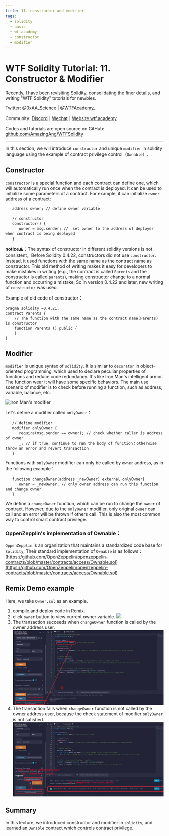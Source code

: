 ```yaml
---
title: 11. constructor and modifier
tags:
  - solidity
  - basic
  - wtfacademy
  - constructor
  - modifier
---
```


# WTF Solidity Tutorial: 11. Constructor & Modifier

Recently, I have been revisiting Solidity, consolidating the finer details, and writing "WTF Solidity" tutorials for newbies. 

Twitter: [@0xAA_Science](https://twitter.com/0xAA_Science) | [@WTFAcademy_](https://twitter.com/WTFAcademy_)

Community: [Discord](https://discord.wtf.academy)｜[Wechat](https://docs.google.com/forms/d/e/1FAIpQLSe4KGT8Sh6sJ7hedQRuIYirOoZK_85miz3dw7vA1-YjodgJ-A/viewform?usp=sf_link)｜[Website wtf.academy](https://wtf.academy)

Codes and tutorials are open source on GitHub: [github.com/AmazingAng/WTFSolidity](https://github.com/AmazingAng/WTFSolidity)

-----

In this section, we will introduce `constructor` and unique `modifier` in solidity language using the example of contract privilege control（`Ownable`）.

## Constructor
`constructor` is a special function and each contract can define one, which will automatically run once when the contract is deployed. It can be used to initialize some parameters of a contract. For example, it can initialize `owner` address of a contract:
```solidity
   address owner; // define owner variable

   // constructor
   constructor() {
      owner = msg.sender; //  set owner to the address of deployer when contract is being deployed
   }
```

**notice**⚠️：The syntax of constructor in different solidity versions is not consistent，Before Solidity 0.4.22, constructors did not use `constructor`. Instead, it used functions with the same name as the contract name as constructor. This old method of writing makes it easy for developers to make mistakes in writing (e.g., the contract is called `Parents` and the constructor is called `parents`), making constructor change to a normal function and occurring a mistake, So in version 0.4.22 and later, new writing of `constructor` was used.

Example of old code of constructor：
```solidity
pragma solidity =0.4.21;
contract Parents {
    // The function with the same name as the contract name(Parents) is constructor
    function Parents () public {
    }
}
```

## Modifier
`modifier` is unique syntax of `solidity`. It is similar to `decorator` in object-oriented programming, which used to declare peculiar properties of functions and reduce code redundancy. It's like Iron Man's intelligent armor. The function wear it will have some specific behaviors. The main use scenario of modifier is to check before running a function, such as address, variable, balance, etc.


![Iron Man's modifier](https://images.mirror-media.xyz/publication-images/nVwXsOVmrYu8rqvKKPMpg.jpg?height=630&width=1200)

Let's define a modifier called `onlyOwner`：
```solidity
   // define modifier
   modifier onlyOwner {
      require(msg.sender == owner); // check whether caller is address of owner
      _; // if true，continue to run the body of function；otherwise throw an error and revert transaction
   }
```
Functions with `onlyOwner` modifier can only be called by `owner` address, as in the following example：
```solidity
   function changeOwner(address _newOwner) external onlyOwner{
      owner = _newOwner; // only owner address can run this function and change owner
   }
```
We define a `changeOwner` function, which can be run to change the `owner` of contract. However, due to the `onlyOwner` modifier, only original `owner` can call and an error will be thrown if others call. This is also the most common way to control smart contract privilege.

### OppenZepplin's implementation of Ownable：
`OppenZepplin` is an organization that maintains a standardized code base for `Solidity`, Their standard implementation of `Ownable` is as follows：
[https://github.com/OpenZeppelin/openzeppelin-contracts/blob/master/contracts/access/Ownable.sol](https://github.com/OpenZeppelin/openzeppelin-contracts/blob/master/contracts/access/Ownable.sol)

## Remix Demo example
Here, we take `Owner.sol` as an example.
1. compile and deploy code in Remix.
2. click `owner` button to view current owner variable.
    ![](img/11-1_en.jpg)
3. The transaction succeeds when `changeOwner` function is called by the owner address user.
    ![](img/11-2_en.jpg)
4. The transaction fails when `changeOwner` function is not called by the owner address user, because the check statement of modifier `onlyOwner` is not satisfied.
    ![](img/11-3_en.jpg)


## Summary
In this lecture, we introduced constructor and modifier in `solidity`, and learned an `Ownable` contract which controls contract privilege.
